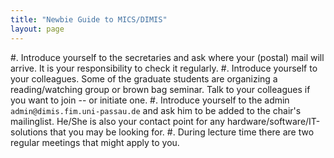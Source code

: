 ```yaml
---
title: "Newbie Guide to MICS/DIMIS"
layout: page
---
```


#. Introduce yourself to the secretaries and ask where your (postal)
   mail will arrive. It is your responsibility to check it regularly.
#. Introduce yourself to your colleagues. Some of the graduate
   students are organizing a reading/watching group or brown bag
   seminar. Talk to your colleagues if you want to join -- or initiate
   one.
#. Introduce yourself to the admin `admin@dimis.fim.uni-passau.de` and
   ask him to be added to the chair's mailinglist. He/She is also your
   contact point for any hardware/software/IT-solutions that you may
   be looking for.
#. During lecture time there are two regular meetings that might apply
   to you.
